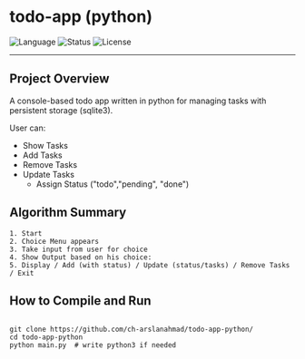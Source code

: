 # todo-app (python)

![Language](https://img.shields.io/badge/language-Python-3776AB.svg)
![Status](https://img.shields.io/badge/status-Project-brightgreen)
![License](https://img.shields.io/badge/license-MIT-lightgrey)

 ---

## Project Overview

A console-based todo app written in python for managing tasks with persistent storage (sqlite3).

User can:

- Show Tasks
- Add Tasks
- Remove Tasks
- Update Tasks
  - Assign Status ("todo","pending", "done")

## Algorithm Summary

```algo
1. Start
2. Choice Menu appears
3. Take input from user for choice
4. Show Output based on his choice:
5. Display / Add (with status) / Update (status/tasks) / Remove Tasks / Exit
```

## How to Compile and Run

```git bash

git clone https://github.com/ch-arslanahmad/todo-app-python/
cd todo-app-python
python main.py  # write python3 if needed

```
